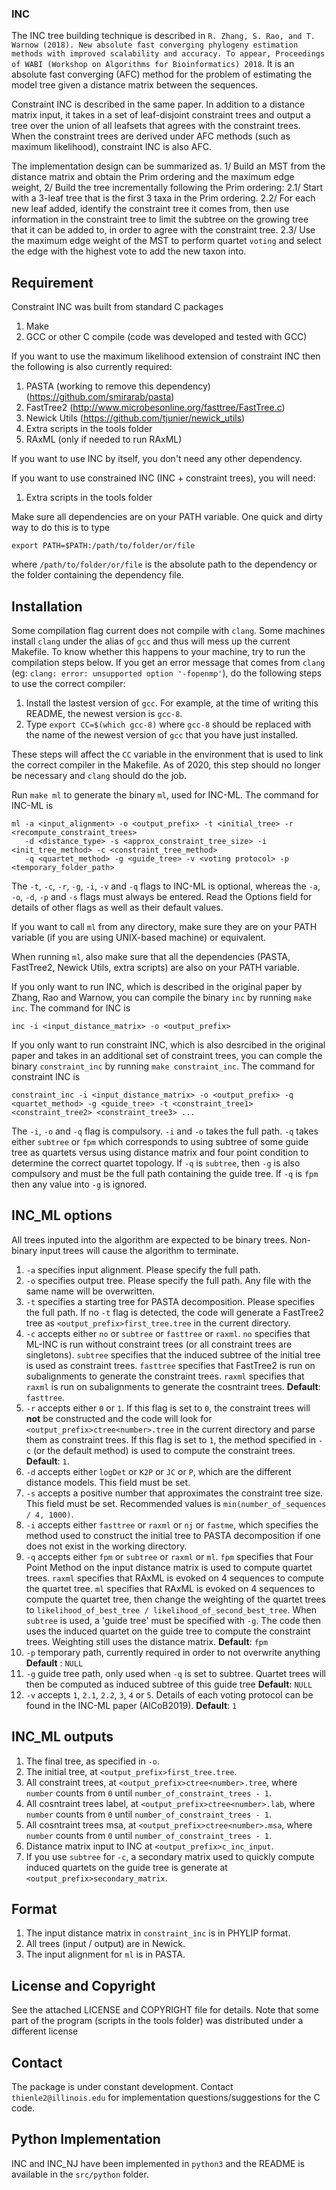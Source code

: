### INC

The INC tree building technique is described in `R. Zhang, S. Rao, and T. Warnow (2018). New absolute fast converging phylogeny estimation methods with improved scalability and accuracy. To appear, Proceedings of WABI (Workshop on Algorithms for Bioinformatics) 2018`. It is an absolute fast converging (AFC) method for the problem of estimating the model tree given a distance matrix between the sequences. 

Constraint INC is described in the same paper. In addition to a distance matrix input, it takes in a set of leaf-disjoint constraint trees and output a tree over the union of all leafsets that agrees with the constraint trees. When the constraint trees are derived under AFC methods (such as maximum likelihood), constraint INC is also AFC. 

The implementation design can be summarized as. 1/ Build an MST from the distance matrix and obtain the Prim ordering and the maximum edge weight, 2/ Build the tree incrementally following the Prim ordering: 2.1/ Start with a 3-leaf tree that is the first 3 taxa in the Prim ordering. 2.2/ For each new leaf added, identify the constraint tree it comes from, then use information in the constraint tree to limit the subtree on the growing tree that it can be added to, in order to agree with the constraint tree. 2.3/ Use the maximum edge weight of the MST to perform quartet `voting` and select the edge with the highest vote to add the new taxon into.  

## Requirement
Constraint INC was built from standard C packages 
1. Make
2. GCC or other C compile (code was developed and tested with GCC) 

If you want to use the maximum likelihood extension of constraint INC then the following is also currently required:
1. PASTA (working to remove this dependency) (https://github.com/smirarab/pasta) 
2. FastTree2 (http://www.microbesonline.org/fasttree/FastTree.c)
3. Newick Utils (https://github.com/tjunier/newick_utils)
4. Extra scripts in the tools folder
5. RAxML (only if needed to run RAxML)

If you want to use INC by itself, you don't need any other dependency. 

If you want to use constrained INC (INC + constraint trees), you will need:
1. Extra scripts in the tools folder

Make sure all dependencies are on your PATH variable. One quick and dirty way to do this is to type
```
export PATH=$PATH:/path/to/folder/or/file
```
where `/path/to/folder/or/file` is the absolute path to the dependency or the folder containing the dependency file. 

## Installation
Some compilation flag current does not compile with `clang`. Some machines install `clang` under the alias of `gcc` and thus will mess up the current Makefile. To know whether this happens to your machine, try to run the compilation steps below. If you get an error message that comes from `clang` (eg: `clang: error: unsupported option '-fopenmp'`),  do the following steps to use the correct compiler:
1. Install the lastest version of `gcc`. For example, at the time of writing this README, the newest version is `gcc-8`.  
2. Type `export CC=$(which gcc-8)` where `gcc-8` should be replaced with the name of the newest version of `gcc` that you have just installed. 

These steps will affect the `CC` variable in the environment that is used to link the correct compiler in the Makefile. As of 2020, this step should no longer be necessary and `clang` should do the job. 

Run `make ml` to generate the binary `ml`, used for INC-ML. The command for INC-ML is 
```
ml -a <input_alignment> -o <output_prefix> -t <initial_tree> -r <recompute_constraint_trees> 
   -d <distance_type> -s <approx_constraint_tree_size> -i <init_tree_method> -c <constraint_tree_method> 
   -q <quartet_method> -g <guide_tree> -v <voting protocol> -p <temporary_folder_path>
```
The `-t`, `-c`, `-r`, `-g`, `-i`, `-v` and `-q` flags to INC-ML is optional, whereas the `-a`, `-o`, `-d`, `-p` and `-s` flags must always be entered. Read the Options field for details of other flags as well as their default values. 

If you want to call `ml` from any directory, make sure they are on your PATH variable (if you are using UNIX-based machine) or equivalent. 

When running `ml`, also make sure that all the dependencies (PASTA, FastTree2, Newick Utils, extra scripts) are also on your PATH variable. 

If you only want to run INC, which is described in the original paper by Zhang, Rao and Warnow, you can compile the binary `inc` by running `make inc`. The command for INC is 
```
inc -i <input_distance_matrix> -o <output_prefix>
```

If you only want to run constraint INC, which is also desrcibed in the original paper and takes in an additional set of constraint trees, you can comple the binary `constraint_inc` by running `make constraint_inc`. The command for constraint INC is
```
constraint_inc -i <input_distance_matrix> -o <output_prefix> -q <quartet_method> -g <guide_tree> -t <constraint_tree1> <constraint_tree2> <constraint_tree3> ... 
```
The `-i`, `-o` and `-q` flag is compulsory. `-i` and `-o` takes the full path. `-q` takes either `subtree` or `fpm` which corresponds to using subtree of some guide tree as quartets versus using distance matrix and four point condition to determine the correct quartet topology. If `-q` is `subtree`, then `-g` is also compulsory and must be the full path containing the guide tree. If `-q` is `fpm` then any value into `-g` is ignored.

## INC_ML options
All trees inputed into the algorithm are expected to be binary trees. Non-binary input trees will cause the algorithm to terminate. 
1. `-a` specifies input alignment. Please specify the full path.
2. `-o` specifies output tree. Please specify the full path. Any file with the same name will be overwritten.
3. `-t` specifies a starting tree for PASTA decomposition. Please specifies the full path. If no `-t` flag is detected, the code will generate a FastTree2 tree as `<output_prefix>first_tree.tree` in the current directory.
4. `-c` accepts either `no` or `subtree` or `fasttree` or `raxml`. `no` specifies that ML-INC is run without constraint trees (or all constraint trees are singletons). `subtree` specifies that the induced subtree of the initial tree is used as constraint trees. `fasttree` specifies that FastTree2 is run on subalignments to generate the constraint trees. `raxml` specifies that `raxml` is run on subalignments to generate the cosntraint trees. __Default__: `fasttree`.
5. `-r` accepts either `0` or `1`. If this flag is set to `0`, the constraint trees will **not** be constructed and the code will look for `<output_prefix>ctree<number>.tree` in the current directory and parse them as constraint trees. If this flag is set to `1`, the method specified in `-c` (or the default method) is used to compute the constraint trees. __Default__: `1`. 
6. `-d` accepts either `logDet` or `K2P` or `JC` or `P`, which are the different distance models. This field must be set.
7. `-s` accepts a positive number that approximates the constraint tree size. This field must be set. Recommended values is `min(number_of_sequences / 4, 1000)`. 
8. `-i` accepts either `fasttree` or `raxml` or `nj` or `fastme`, which specifies the method used to construct the initial tree to PASTA decomposition if one does not exist in the working directory.
9. `-q` accepts either `fpm` or `subtree` or `raxml` or `ml`. `fpm` specifies that Four Point Method on the input distance matrix is used to compute quartet trees. `raxml` specifies that RAxML is evoked on 4 sequences to compute the quartet tree. `ml` specifies that RAxML is evoked on 4 sequences to compute the quartet tree, then change the weighting of the quartet trees to `likelihood_of_best_tree / likelihood_of_second_best_tree`. When `subtree` is used, a 'guide tree' must be specified with `-g`. The code then uses the induced quartet on the guide tree to compute the constraint trees. Weighting still uses the distance matrix. __Default__: `fpm`
10. `-p` temporary path, currently required in order to not overwrite anything __Default__ : `NULL`
11. `-g` guide tree path, only used when `-q` is set to subtree. Quartet
    trees will then be computed as induced subtree of this guide tree
__Default__: `NULL`
12. `-v` accepts `1`, `2.1`, `2.2`, `3`, `4` or `5`. Details of each voting
    protocol can be found in the INC-ML paper (AlCoB2019). __Default__: `1` 

## INC_ML outputs
1. The final tree, as specified in `-o`. 
2. The initial tree, at `<output_prefix>first_tree.tree`.
3. All constraint trees, at `<output_prefix>ctree<number>.tree`, where `number` counts from `0` until `number_of_constraint_trees - 1`.
4. All cosntraint trees label, at `<output_prefix>ctree<number>.lab`, where `number` counts from `0` until `number_of_constraint_trees - 1`.
5. All cosntraint trees msa, at `<output_prefix>ctree<number>.msa`, where `number` counts from `0` until `number_of_constraint_trees - 1`.
6. Distance matrix input to INC at `<output_prefix>c_inc_input`.
7. If you use `subtree` for `-c`, a secondary matrix used to quickly compute induced quartets on the guide tree is generate at `<output_prefix>secondary_matrix`. 

## Format
1. The input distance matrix in `constraint_inc` is in PHYLIP format. 
2. All trees (input / output) are in Newick.
3. The input alignment for `ml` is in PASTA.

## License and Copyright
See the attached LICENSE and COPYRIGHT file for details. Note that some part of the program (scripts in the tools folder) was distributed under a different license

## Contact
The package is under constant development. Contact `thienle2@illinois.edu` for implementation questions/suggestions for the C code. 

## Python Implementation

INC and INC_NJ have been implemented in `python3` and the README is available in the `src/python` folder.
